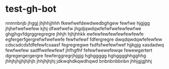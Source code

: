 # test-gh-bot
nnmnbnjb
jhggj
jhjhhjjhhh
fkewfwefdewdwedbghgew
fewfwe
hjgjgg
jhjhefwefwefew
kjhj
dfwefwefw
jhgdjqwdqwfefwfwefewfewfwe
ghgjhgvfdgrggregregre
jhhjh
hjhjhhkk
ewfewfewfewfewfewfewfe
egfergerfgergrefwfwefwefe
fewfwfewf
fdfergregre
dwqdqwdqwfefewfew
cdscsdcdsfdfefewfcsaasf
fegregregwe
fsdfsfwefewfwef
hjjkgjg
xasdadwq
fewfwefew
sadffwefewfewf
jhfhgfhf
fefewfwewefewqe
fewewgertert
dgregergergergre
fewferggregrjhjgjg
hghggggg
hghgggghhgghhg
jhhjhjhjjhjhjhjh
jhhjhjhjhj
jdkwqhdkqwdhqwd
bnbnbnbbnbn
jhhjgjgjhhj
